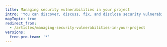 ```yaml
---
title: Managing security vulnerabilities in your project
intro: 'You can discover, discuss, fix, and disclose security vulnerabilities in your repositories.'
mapTopic: true
redirect_from:
  - /articles/managing-security-vulnerabilities-in-your-project
versions:
  free-pro-team: '*'
---
```


